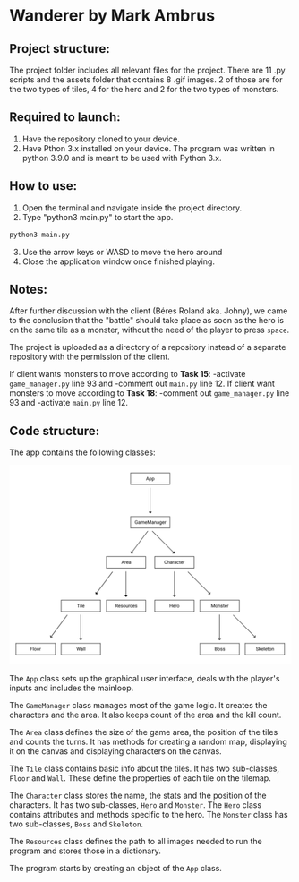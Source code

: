 # Wanderer by Mark Ambrus

## Project structure:

The project folder includes all relevant files for the project.
There are 11 .py scripts and the assets folder that contains 8 .gif images.
2 of those are for the two types of tiles, 4 for the hero and 2 for the two
types of monsters.

## Required to launch:

1. Have the repository cloned to your device.
2. Have Pthon 3.x installed on your device.
   The program was written in python 3.9.0 and is meant to be used with Python 3.x.

## How to use:

1. Open the terminal and navigate inside the project directory.
2. Type "python3 main.py" to start the app.

```bash
python3 main.py
```

3. Use the arrow keys or WASD to move the hero around
4. Close the application window once finished playing.

## Notes:

After further discussion with the client (Béres Roland aka. Johny), we came to
the conclusion that the "battle" should take place as soon as the hero is on
the same tile as a monster, without the need of the player to press `space`.

The project is uploaded as a directory of a repository instead of a separate
repository with the permission of the client.

If client wants monsters to move according to **Task 15**:
-activate `game_manager.py` line 93 and
-comment out `main.py` line 12.
If client want monsters to move according to **Task 18**:
-comment out `game_manager.py` line 93 and
-activate `main.py` line 12.

## Code structure:

The app contains the following classes:

![classes.jpg](project/assets/classes.jpg)

The `App` class sets up the graphical user interface, deals with the player's
inputs and includes the mainloop.

The `GameManager` class manages most of the game logic. It creates the
characters and the area. It also keeps count of the area and the kill count.

The `Area` class defines the size of the game area, the position of the tiles
and counts the turns. It has methods for creating a random map, displaying
it on the canvas and displaying characters on the canvas.

The `Tile` class contains basic info about the tiles. It has two sub-classes,
`Floor` and `Wall`. These define the properties of each tile on the tilemap.

The `Character` class stores the name, the stats and the position of the
characters. It has two sub-classes, `Hero` and `Monster`. The `Hero`
class contains attributes and methods specific to the hero. The `Monster`
class has two sub-classes, `Boss` and `Skeleton`.

The `Resources` class defines the path to all images needed to run the
program and stores those in a dictionary.

The program starts by creating an object of the `App` class.
